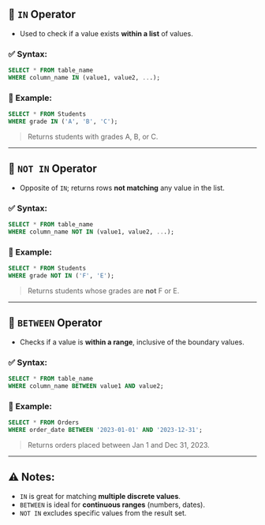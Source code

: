 
## 🔸 `IN` Operator

- Used to check if a value exists **within a list** of values.

### ✅ Syntax:
```sql
SELECT * FROM table_name
WHERE column_name IN (value1, value2, ...);
````

### 📌 Example:

```sql
SELECT * FROM Students
WHERE grade IN ('A', 'B', 'C');
```

> Returns students with grades A, B, or C.

---

## 🔸 `NOT IN` Operator

* Opposite of `IN`; returns rows **not matching** any value in the list.

### ✅ Syntax:

```sql
SELECT * FROM table_name
WHERE column_name NOT IN (value1, value2, ...);
```

### 📌 Example:

```sql
SELECT * FROM Students
WHERE grade NOT IN ('F', 'E');
```

> Returns students whose grades are **not** F or E.

---

## 🔸 `BETWEEN` Operator

* Checks if a value is **within a range**, inclusive of the boundary values.

### ✅ Syntax:

```sql
SELECT * FROM table_name
WHERE column_name BETWEEN value1 AND value2;
```

### 📌 Example:

```sql
SELECT * FROM Orders
WHERE order_date BETWEEN '2023-01-01' AND '2023-12-31';
```

> Returns orders placed between Jan 1 and Dec 31, 2023.

---

## ⚠️ Notes:

* `IN` is great for matching **multiple discrete values**.
* `BETWEEN` is ideal for **continuous ranges** (numbers, dates).
* `NOT IN` excludes specific values from the result set.
